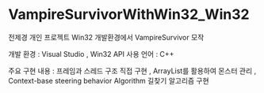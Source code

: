 # VampireSurvivorWithWin32_Win32
전제경 개인 프로젝트 Win32 개발환경에서 VampireSurvivor 모작

개발 환경 : Visual Studio , Win32 API 사용 언어 : C++

주요 구현 내용 : 프레임과 스레드 구조 직접 구현 ,
 ArrayList를 활용하여 몬스터 관리 ,
 Context-base steering behavior Algorithm 길찾기 알고리즘 구현
